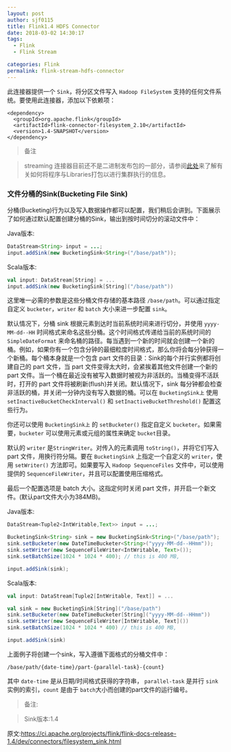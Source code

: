 ```yaml
---
layout: post
author: sjf0115
title: Flink1.4 HDFS Connector
date: 2018-03-02 14:30:17
tags:
  - Flink
  - Flink Stream

categories: Flink
permalink: flink-stream-hdfs-connector
---
```


此连接器提供一个 `Sink`，将分区文件写入 `Hadoop FileSystem` 支持的任何文件系统。要使用此连接器，添加以下依赖项：
```
<dependency>
  <groupId>org.apache.flink</groupId>
  <artifactId>flink-connector-filesystem_2.10</artifactId>
  <version>1.4-SNAPSHOT</version>
</dependency>
```
> 备注

> streaming 连接器目前还不是二进制发布包的一部分，请参阅[此处](https://ci.apache.org/projects/flink/flink-docs-release-1.4/dev/linking.html)来了解有关如何将程序与Libraries打包以进行集群执行的信息。

### 文件分桶的Sink(Bucketing File Sink)

分桶(Bucketing)行为以及写入数据操作都可以配置，我们稍后会讲到。下面展示了如何通过默认配置创建分桶的Sink，输出到按时间切分的滚动文件中：

Java版本:
```java
DataStream<String> input = ...;
input.addSink(new BucketingSink<String>("/base/path"));
```

Scala版本:
```scala
val input: DataStream[String] = ...
input.addSink(new BucketingSink[String]("/base/path"))
```

这里唯一必需的参数是这些分桶文件存储的基本路径 `/base/path`。可以通过指定自定义 `bucketer`，`writer` 和 `batch` 大小来进一步配置 `sink`。

默认情况下，分桶 sink 根据元素到达时当前系统时间来进行切分，并使用 `yyyy-MM-dd--HH` 时间格式来命名这些分桶。这个时间格式传递给当前的系统时间的 `SimpleDateFormat` 来命名桶的路径。每当遇到一个新的时间就会创建一个新的桶。例如，如果你有一个包含分钟的最细粒度时间格式，那么你将会每分钟获得一个新桶。每个桶本身就是一个包含 part 文件的目录：Sink的每个并行实例都将创建自己的 part 文件，当 part 文件变得太大时，会紧挨着其他文件创建一个新的 part 文件。当一个桶在最近没有被写入数据时被视为非活跃的。当桶变得不活跃时，打开的 part 文件将被刷新(flush)并关闭。默认情况下，sink 每分钟都会检查非活跃的桶，并关闭一分钟内没有写入数据的桶。可以在 `BucketingSink上` 使用 `setInactiveBucketCheckInterval()` 和 `setInactiveBucketThreshold()` 配置这些行为。

你还可以使用 `BucketingSink上` 的 `setBucketer()` 指定自定义 `bucketer`。如果需要，`bucketer` 可以使用元素或元组的属性来确定 `bucket`目录。

默认的 `writer` 是`StringWriter`。对传入的元素调用 `toString()`，并将它们写入 part 文件，用换行符分隔。要在 `BucketingSink` 上指定一个自定义的 `writer`，使用 `setWriter()` 方法即可。如果要写入 `Hadoop SequenceFiles` 文件中，可以使用提供的 `SequenceFileWriter`，并且可以配置使用压缩格式。

最后一个配置选项是 batch 大小。这指定何时关闭 part 文件，并开启一个新文件。(默认part文件大小为384MB)。

Java版本:
```java
DataStream<Tuple2<IntWritable,Text>> input = ...;

BucketingSink<String> sink = new BucketingSink<String>("/base/path");
sink.setBucketer(new DateTimeBucketer<String>("yyyy-MM-dd--HHmm"));
sink.setWriter(new SequenceFileWriter<IntWritable, Text>());
sink.setBatchSize(1024 * 1024 * 400); // this is 400 MB,

input.addSink(sink);
```

Scala版本:
```scala
val input: DataStream[Tuple2[IntWritable, Text]] = ...

val sink = new BucketingSink[String]("/base/path")
sink.setBucketer(new DateTimeBucketer[String]("yyyy-MM-dd--HHmm"))
sink.setWriter(new SequenceFileWriter[IntWritable, Text]())
sink.setBatchSize(1024 * 1024 * 400) // this is 400 MB,

input.addSink(sink)
```
上面例子将创建一个sink，写入遵循下面格式的分桶文件中：
```
/base/path/{date-time}/part-{parallel-task}-{count}
```
其中 `date-time` 是从日期/时间格式获得的字符串， `parallel-task` 是并行 `sink` 实例的索引，`count` 是由于 `batch`大小而创建的part文件的运行编号。


> 备注:

> Sink版本:1.4

原文:https://ci.apache.org/projects/flink/flink-docs-release-1.4/dev/connectors/filesystem_sink.html
